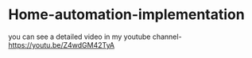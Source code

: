 # Home-automation-implementation
you can see a detailed video in my youtube channel- https://youtu.be/Z4wdGM42TyA
